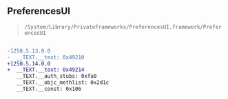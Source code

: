 ## PreferencesUI

> `/System/Library/PrivateFrameworks/PreferencesUI.framework/PreferencesUI`

```diff

-1250.5.13.0.0
-  __TEXT.__text: 0x49210
+1250.5.14.0.0
+  __TEXT.__text: 0x49214
   __TEXT.__auth_stubs: 0xfa0
   __TEXT.__objc_methlist: 0x2d1c
   __TEXT.__const: 0x106

```
